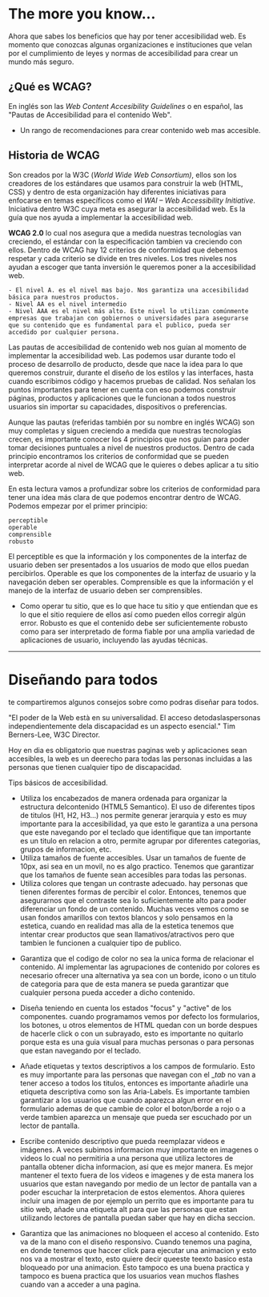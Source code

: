 # The more you know... 

Ahora que sabes los beneficios que hay por tener accesibilidad web. Es momento que conozcas algunas organizaciones e instituciones que velan por el cumplimiento de leyes y normas de accesibilidad para crear un mundo más seguro.

## ¿Qué es WCAG?

En inglés son las _Web  Content Accesibility Guidelines_ o en español, las "Pautas de Accesibilidad para el contenido Web". 
-	Un rango de recomendaciones para crear contenido web mas accesible.

## Historia de WCAG
Son creados por la W3C (_World Wide Web Consortium)_, ellos son los creadores de los estándares que usamos para construir la web (HTML, CSS) y dentro de esta organización hay diferentes iniciativas para enfocarse en temas específicos como el _WAI – Web Accessibility Initiative_. Iniciativa dentro W3C cuya meta es asegurar la accesibilidad web. Es la guía que nos ayuda a implementar la accesibilidad web.

**WCAG 2.0** lo cual nos asegura que a medida nuestras tecnologías van creciendo, el estándar con la especificación tambien va creciendo con ellos. Dentro de WCAG hay 12 criterios de conformidad que debemos respetar y cada criterio se divide en tres niveles. Los tres niveles nos ayudan a escoger que tanta inversión le queremos poner a la accesibilidad web.

	- El nivel A. es el nivel mas bajo. Nos garantiza una accesibilidad básica para nuestros productos.
	- Nivel AA es el nivel intermedio
	- Nivel AAA es el nivel más alto. Este nivel lo utilizan comúnmente empresas que trabajan con gobiernos o universidades para asegurarse que su contenido que es fundamental para el publico, pueda ser accedido por cualquier persona.

Las pautas de accesibilidad de contenido web nos guían al momento de implementar la accesibilidad web. Las podemos usar durante todo el proceso de desarrollo de producto, desde que nace la idea para lo que queremos construir, durante el diseño de los estilos y las interfaces, hasta cuando escribimos código y hacemos pruebas de calidad. Nos señalan los puntos importantes para tener en cuenta con eso podemos construir páginas, productos y aplicaciones que le funcionan a todos nuestros usuarios sin importar su capacidades, dispositivos o preferencias.

Aunque las pautas (referidas también por su nombre en inglés WCAG) son muy completas y siguen creciendo a medida que nuestras tecnologías crecen, es importante conocer los 4 principios que nos guían para poder tomar decisiones puntuales a nivel de nuestros productos. Dentro de cada principio encontramos los criterios de conformidad que se pueden interpretar acorde al nivel de WCAG que le quieres o debes aplicar a tu sitio web. 

En esta lectura vamos a profundizar sobre los criterios de conformidad para tener una idea más clara de que podemos encontrar dentro de WCAG. Podemos empezar por el primer principio:

	perceptible
	operable
	comprensible
	robusto

El perceptible es que la información y los componentes de la interfaz de usuario deben ser presentados a los usuarios de modo que ellos puedan percibirlos.
Operable es que los componentes de la interfaz de usuario y la navegación deben ser operables.
Comprensible es que la información y el manejo de la interfaz de usuario deben ser comprensibles.
-	Como operar tu sitio, que es lo que hace tu sitio y que entiendan que es lo que el sitio requiere de ellos así como pueden ellos corregir algún error.
Robusto es que el contenido debe ser suficientemente robusto como para ser interpretado de forma fiable por una amplia variedad de aplicaciones de usuario, incluyendo las ayudas técnicas.

---

# Diseñando para todos
te compartiremos algunos consejos sobre como podras diseñar para todos.


"El poder de la Web està en su universalidad. El acceso detodaslaspersonas independientemente dela discapacidad es un aspecto esencial." Tim Berners-Lee, W3C Director.

Hoy en dia es obligatorio que nuestras paginas web y aplicaciones sean accesibles, la web es un deerecho para todas las personas incluidas a las personas que tienen cualquier tipo de discapacidad.

Tips básicos de accesibilidad.
- Utiliza los encabezados de manera ordenada para organizar la estructura delcontenido (HTML5 Semantico). El uso de diferentes tipos de titulos (H1, H2, H3...) nos permite generar jerarquia y esto es muy importante para la accesibilidad, ya que esto le garantiza a una persona que este navegando por el teclado que identifique que tan importante es un titulo en relacion a otro, permite agrupar por diferentes categorias, grupos de informacion, etc.
- Utiliza tamaños de fuente accesibles.
	Usar un tamaños de fuente de 10px, asi sea en un movil, no es algo practico. Tenemos que garantizar que los tamaños de fuente sean accesibles para todas las personas.
- Utiliza colores que tengan un contraste adecuado.
	hay personas que tienen diferentes formas de percibir el color. Entonces, tenemos que asegurarnos que el contraste sea lo suficientemente alto para poder diferenciar un fondo de un contenido. Muchas veces vemos como se usan fondos amarillos con textos blancos y solo pensamos en la estetica, cuando en realidad mas alla de la estetica tenemos que intentar crear productos que sean llamativos/atractivos pero que tambien le funcionen a cualquier tipo de publico.

<!-- https://platzi.com/clases/1906-diseno-programadores/28553-accesibilidad-y-diseno/ -->

- Garantiza que el codigo de color no sea la unica forma de relacionar el contenido.
	Al implementar las agrupaciones de contenido por colores es necesario ofrecer una alternativa ya sea con un borde, icono o un titulo de categoria para que de esta manera se pueda garantizar que cualquier persona pueda acceder a dicho contenido.

- Diseña teniendo en cuenta los estados "focus" y "active" de los componentes.
	 cuando programamos vemos por defecto los formularios, los botones, u otros elementos de HTML quedan con un borde despues de hacerle click o con un subrayado, esto es importante no quitarlo porque esta es una guia visual para muchas personas o para personas que estan navegando por el teclado.

- Añade etiquetas y textos descriptivos a los campos de formulario.
	Esto es muy importante para las personas que navegan con el __tab_ no van a tener acceso a todos los titulos, entonces es importante añadirle una etiqueta descriptiva como son las Aria-Labels. 
	Es importante tambien garantizar a los usuarios que cuando aparezca algun error en el formulario ademas de que cambie de color el boton/borde a rojo o a verde tambien aparezca un mensaje que pueda ser escuchado por un lector de pantalla.
	
- Escribe contenido descriptivo que pueda reemplazar videos e imágenes.
	A veces subimos informacion muy importante en imagenes o videos lo cual no permitiria a una persona que utiliza lectores de pantalla obtener dicha informacion, asi que es mejor manera.
	Es mejor mantener el texto fuera de los videos e imagenes y de esta manera los usuarios que estan navegando por medio de un lector de pantalla van a poder escuchar la interpretacion de estos elementos.
	Ahora quieres incluir una imagen de por ejemplo un perrito que es importante para tu sitio web, añade una etiqueta alt para que las personas que estan utilizando lectores de pantalla puedan saber que hay en dicha seccion. 


- Garantiza que las animaciones no bloqueen el acceso al contenido.
	Esto va de la mano con el diseño responsivo. Cuando tenemos una pagina, en donde tenemos que haccer click para ejecutar una animacion y esto nos va a mostrar el texto, esto quiere decir queeste teexto basico esta bloqueado por una animacion. Esto tampoco es una buena practica y tampoco es buena practica que los usuarios vean muchos flashes cuando van a acceder a una pagina. 

